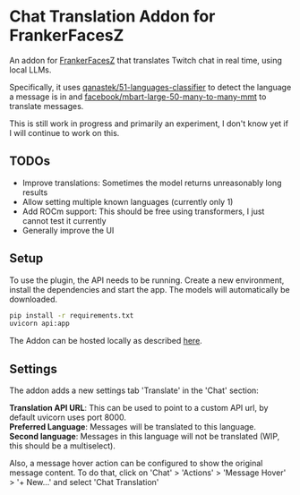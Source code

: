 # Chat Translation Addon for FrankerFacesZ

An addon for [FrankerFacesZ](https://github.com/FrankerFaceZ/Add-Ons) that translates Twitch chat in real time, using local LLMs.

Specifically, it uses [qanastek/51-languages-classifier](https://huggingface.co/qanastek/51-languages-classifier) to detect the language a message is in and [facebook/mbart-large-50-many-to-many-mmt](https://huggingface.co/facebook/mbart-large-50-many-to-many-mmt) to translate messages.

This is still work in progress and primarily an experiment, I don't know yet if I will continue to work on this.

## TODOs

* Improve translations: Sometimes the model returns unreasonably long results
* Allow setting multiple known languages (currently only 1)
* Add ROCm support: This should be free using transformers, I just cannot test it currently
* Generally improve the UI


## Setup

To use the plugin, the API needs to be running.
Create a new environment, install the dependencies and start the app. The models will automatically be downloaded.
```sh
pip install -r requirements.txt
uvicorn api:app
```
The Addon can be hosted locally as described [here](https://github.com/FrankerFaceZ/Add-Ons?tab=readme-ov-file#getting-started).

## Settings

The addon adds a new settings tab 'Translate' in the 'Chat' section:

**Translation API URL**: This can be used to point to a custom API url, by default uvicorn uses port 8000. \
**Preferred Language**: Messages will be translated to this language. \
**Second language**: Messages in this language will not be translated (WIP, this should be a multiselect).

Also, a message hover action can be configured to show the original message content.
To do that, click on 'Chat' > 'Actions' > 'Message Hover' > '+ New...' and select 'Chat Translation'
